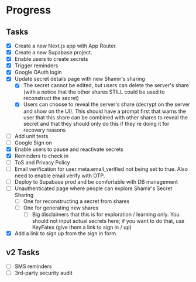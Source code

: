 # Progress

## Tasks

- [x] Create a new Next.js app with App Router.
- [x] Create a new Supabase project.
- [x] Enable users to create secrets
- [x] Trigger reminders
- [x] Google OAuth login
- [x] Update secret details page with new Shamir's sharing
  - [x] The secret cannot be edited, but users can delete the server's share (with a notice that the other shares STILL could be used to reconstruct the secret)
  - [x] Users can choose to reveal the server's share (decrypt on the server and show on the UI). This should have a prompt first that warns the user that this share can be combined with other shares to reveal the secret and that they should only do this if they're doing it for recovery reasons
- [ ] Add unit tests
- [ ] Google Sign on
- [x] Enable users to pause and reactivate secrets
- [x] Reminders to check in
- [ ] ToS and Privacy Policy
- [ ] Email verification for user.meta.email_verified not being set to true. Also need to enable email verify with OTP.
- [ ]  Deploy to Supabase prod and be comfortable with DB management
- [ ] Unauthenticated page where people can explore Shamir's Secret Sharing
  - [ ] One for reconstructing a secret from shares
  - [ ] One for generating new shares
    - [ ] Big disclaimers that this is for exploration / learning only. You should not input actual secrets here; if you want to do that, use KeyFates (give them a link to sign in / up)
- [x] Add a link to sign up from the sign in form. 

## v2 Tasks

- [ ] SMS reminders
- [ ] 3rd-party security audit
